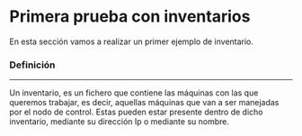 # Primera prueba con inventarios

En esta sección vamos a realizar un primer ejemplo de inventario.

### Definición
-----

Un inventario, es un fichero que contiene las máquinas con las que queremos trabajar, es decir, aquellas máquinas que van a ser manejadas por el nodo de control. Estas pueden estar presente dentro de dicho inventario, mediante su dirección Ip o mediante su nombre.

